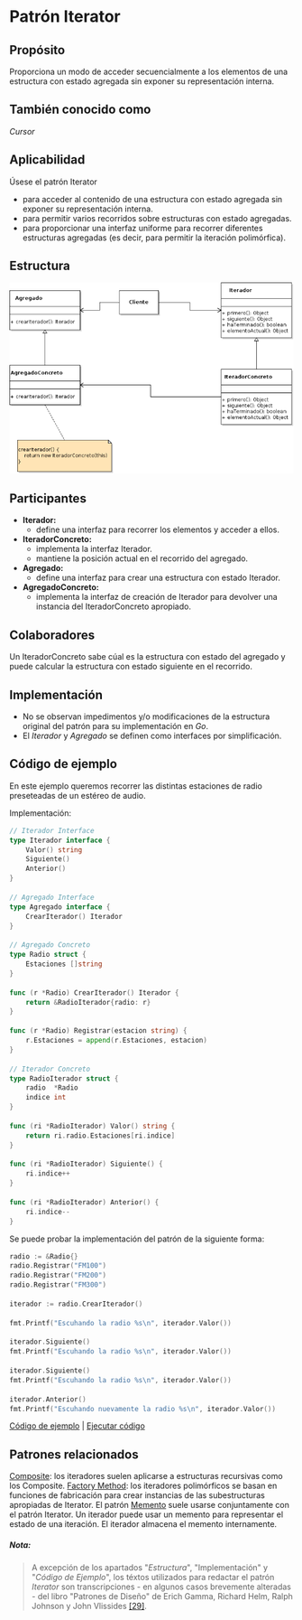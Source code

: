 # Patrón Iterator

## Propósito

Proporciona un modo de acceder secuencialmente a los elementos de una estructura con estado agregada sin exponer su representación interna.

## También conocido como

_Cursor_

## Aplicabilidad

Úsese el patrón Iterator

* para acceder al contenido de una estructura con estado agregada sin exponer su representación interna.
* para permitir varios recorridos sobre estructuras con estado agregadas.
* para proporcionar una interfaz uniforme para recorrer diferentes estructuras agregadas (es decir, para permitir la iteración polimórfica).

## Estructura

![](/assets/uml/iterator.png)

## Participantes

* **Iterador:**
  * define una interfaz para recorrer los elementos y acceder a ellos.
* **IteradorConcreto:**
  * implementa la interfaz Iterador.
  * mantiene la posición actual en el recorrido del agregado.
* **Agregado:**
  * define una interfaz para crear una estructura con estado Iterador.
* **AgregadoConcreto:**
  * implementa la interfaz de creación de Iterador para devolver una instancia del IteradorConcreto apropiado.

## Colaboradores

Un IteradorConcreto sabe cúal es la estructura con estado del agregado y puede calcular la estructura con estado siguiente en el recorrido.

## Implementación

- No se observan impedimentos y/o modificaciones de la estructura original del patrón para su implementación en _Go_.
- El _Iterador_ y _Agregado_ se definen como interfaces por simplificación.

## Código de ejemplo

En este ejemplo queremos recorrer las distintas estaciones de radio preseteadas de un estéreo de audio.

Implementación:

```go
// Iterador Interface
type Iterador interface {
    Valor() string
    Siguiente()
    Anterior()
}

// Agregado Interface
type Agregado interface {
    CrearIterador() Iterador
}

// Agregado Concreto
type Radio struct {
    Estaciones []string
}

func (r *Radio) CrearIterador() Iterador {
    return &RadioIterador{radio: r}
}

func (r *Radio) Registrar(estacion string) {
    r.Estaciones = append(r.Estaciones, estacion)
}

// Iterador Concreto
type RadioIterador struct {
    radio  *Radio
    indice int
}

func (ri *RadioIterador) Valor() string {
    return ri.radio.Estaciones[ri.indice]
}

func (ri *RadioIterador) Siguiente() {
    ri.indice++
}

func (ri *RadioIterador) Anterior() {
    ri.indice--
}
```

Se puede probar la implementación del patrón de la siguiente forma:

```go
radio := &Radio{}
radio.Registrar("FM100")
radio.Registrar("FM200")
radio.Registrar("FM300")

iterador := radio.CrearIterador()

fmt.Printf("Escuhando la radio %s\n", iterador.Valor())

iterador.Siguiente()
fmt.Printf("Escuhando la radio %s\n", iterador.Valor())

iterador.Siguiente()
fmt.Printf("Escuhando la radio %s\n", iterador.Valor())

iterador.Anterior()
fmt.Printf("Escuhando nuevamente la radio %s\n", iterador.Valor())
```

[Código de ejemplo](https://github.com/danielspk/designpatternsingo/tree/master/patrones/comportamiento/iterator) | [Ejecutar código](https://play.golang.org/p/qpY_F7wrd6u)

## Patrones relacionados

[Composite](/patrones/estructurales/composite.md): los iteradores suelen aplicarse a estructuras recursivas como los Composite.
[Factory Method](/patrones/creacionales/factorymethod.md): los iteradores polimórficos se basan en funciones de fabricación para crear instancias de las subestructuras apropiadas de Iterator.
El patrón [Memento](/patrones/comportamiento/memento.md) suele usarse conjuntamente con el patrón Iterator. Un iterador puede usar un memento para representar el estado de una iteración. El iterador almacena el memento internamente.

##### Nota:
> A excepción de los apartados "_Estructura_", "Implementación" y "_Código de Ejemplo_", los téxtos utilizados para redactar el patrón _Iterator_ son transcripciones - en algunos casos brevemente alteradas - del libro "Patrones de Diseño" de Erich Gamma, Richard Helm, Ralph Johnson y John Vlissides [\[29\]](/recursos.md).
